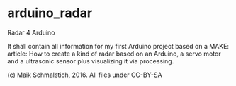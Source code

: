 # arduino_radar
Radar 4 Arduino

It shall contain all information for my first Arduino project based on a MAKE: article:
How to create a kind of radar based on an Arduino, a servo motor and a ultrasonic sensor plus visualizing it via processing.

(c) Maik Schmalstich, 2016. All files under CC-BY-SA
